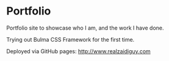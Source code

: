 # Portfolio

Portfolio site to showcase who I am, and the work I have done.

Trying out Bulma CSS Framework for the first time.

Deployed via GitHub pages:
http://www.realzaidiguy.com 
